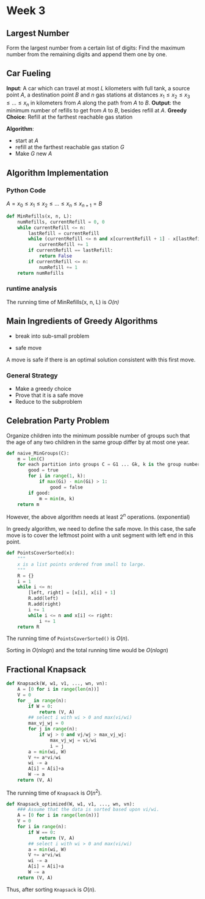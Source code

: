 # Week 3
## Largest Number
Form the largest number from a certain list of digits: Find the maximum number from the remaining digits and append them one by one.

## Car Fueling
**Input**: A car which can travel at most *L* kilometers with full tank, a source point *A*, a destination point *B* and *n* gas stations at distances $x_1 \leq x_2 \leq x_3 \leq \dots \leq x_n$ in kilometers from *A* along the path from *A* to *B*. 
**Output**: the minimum number of refills to get from *A* to *B*, besides refill at *A*.
**Greedy Choice**: Refill at the farthest reachable gas station

**Algorithm**:
* start at *A*
* refill at the farthest reachable gas station *G*
* Make *G* new *A*

## Algorithm Implementation

### Python Code

$A = x_0 \leq x_1 \leq x_2 \leq \dots \leq x_n \leq x_{n+1} = B$

```python
def MinRefills(x, n, L):
    numRefills, currentRefill = 0, 0
    while currentRefill <= n:
        lastRefill = currentRefill
        while (currentRefill <= n and x[currentRefill + 1] - x[lastRefill] <= L):
            currentRefill += 1
        if currentRefill == lastRefill:
            return False
        if currentRefill <= n:
            numRefill += 1
    return numRefills
```

### runtime analysis

The running time of MinRefills(x, n, L) is *O(n)*

## Main Ingredients of Greedy Algorithms

* break into sub-small problem

* safe move

A move is safe if there is an optimal solution consistent with this first move.

### General Strategy

* Make a greedy choice
* Prove that it is a safe move
* Reduce to the subproblem

## Celebration Party Problem

Organize children into the minimum possible number of groups such that the age of any two children in the same group differ by at most one year. 

```python
def naive_MinGroups(C):
    m = len(C)
    for each partition into groups C = G1 ... Gk, k is the group number
        good = true
        for i in range(1, k):
            if max(Gi) - min(Gi) > 1:
                good = false
        if good:
            m = min(m, k)
    return m
```

However, the above algorithm needs at least $2^n$ operations. (exponential)

In greedy algorithm, we need to define the safe move. In this case, the safe move is to cover the leftmost point with a unit segment with left end in this point.

```python
def PointsCoverSorted(x):
    """
    x is a list points ordered from small to large.
    """
	R = {}
	i = 1
    while i <= n:
        [left, right] = [x[i], x[i] + 1]
        R.add(left)
        R.add(right)
        i += 1
        while i <= n and x[i] <= right:
            i += 1
    return R
```

The running time of `PointsCoverSorted()` is $O(n)$.

Sorting in $O(n logn)$ and the total running time would be $O(nlogn)$

## Fractional Knapsack
``` python
def Knapsack(W, w1, v1, ..., wn, vn):
    A = [0 for i in range(len(n))]
    V = 0
    for _ in range(n):
        if W = 0:
            return (V, A)
        ## select i with wi > 0 and max(vi/wi)
        max_vj_wj = 0
        for j in range(n):
            if wj > 0 and vj/wj > max_vj_wj:
                max_vj_wj = vi/wi
                i = j
        a = min(wi, W)
        V += a*vi/wi
        wi -= a
        A[i] = A[i]+a
        W -= a
    return (V, A)
```

The running time of ```Knapsack``` is $O(n^2)$.

``` python
def Knapsack_optimized(W, w1, v1, ..., wn, vn):
    ### Assume that the data is sorted based upon vi/wi.
    A = [0 for i in range(len(n))]
    V = 0
    for i in range(n):
        if W == 0:
            return (V, A)
        ## select i with wi > 0 and max(vi/wi)
        a = min(wi, W)
        V += a*vi/wi
        wi -= a
        A[i] = A[i]+a
        W -= a
    return (V, A)
```

Thus, after sorting ```Knapsack``` is $O(n)$.







